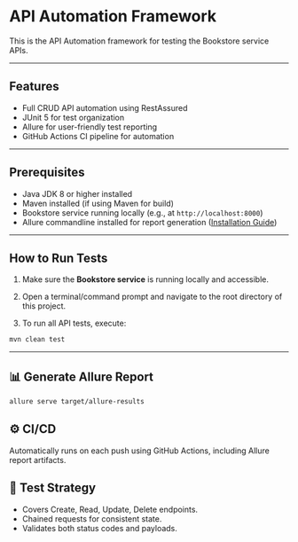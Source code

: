 # API Automation Framework

This is the API Automation framework for testing the Bookstore service APIs.

---

## Features
- Full CRUD API automation using RestAssured
- JUnit 5 for test organization
- Allure for user-friendly test reporting
- GitHub Actions CI pipeline for automation
 
---

## Prerequisites

- Java JDK 8 or higher installed
- Maven installed (if using Maven for build)
- Bookstore service running locally (e.g., at `http://localhost:8000`)
- Allure commandline installed for report generation ([Installation Guide](https://docs.qameta.io/allure/#_installing_a_commandline))

---

## How to Run Tests

1. Make sure the **Bookstore service** is running locally and accessible.

2. Open a terminal/command prompt and navigate to the root directory of this project.

3. To run all API tests, execute:

```bash
mvn clean test
```

---

## 📊 Generate Allure Report
```bash
allure serve target/allure-results
```

## ⚙️ CI/CD
Automatically runs on each push using GitHub Actions, including Allure report artifacts.

## 🧪 Test Strategy
- Covers Create, Read, Update, Delete endpoints.
- Chained requests for consistent state.
- Validates both status codes and payloads.



